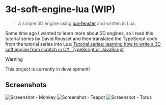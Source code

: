 # 3d-soft-engine-lua (WIP)

> A simple 3D engine using [lua-fenster](https://github.com/jonasgeiler/lua-fenster) and written in Lua.

Some time ago I wanted to learn more about 3D engines, so I read this tutorial series by David Rousset and then translated the TypeScript code from the tutorial series into Lua:
[Tutorial series: learning how to write a 3D soft engine from scratch in C#, TypeScript or JavaScript](https://www.davrous.com/2013/06/13/tutorial-series-learning-how-to-write-a-3d-soft-engine-from-scratch-in-c-typescript-or-javascript/)

> [!WARNING]
> This project is currently in development!

## Screenshots

![Screenshot - Monkey](https://github.com/jonasgeiler/3d-soft-engine-lua/assets/10259118/20ba15aa-7e18-4a91-abb3-a485d3b83396)
![Screenshot - Teapot](https://github.com/jonasgeiler/3d-soft-engine-lua/assets/10259118/44c0f02f-049e-4c3c-978b-12b9f6df1c68)
![Screenshot - Torus](https://github.com/jonasgeiler/3d-soft-engine-lua/assets/10259118/dfff8735-3f32-4b61-a0f3-0897d64c9dad)
